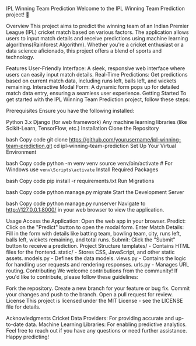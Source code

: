 IPL Winning Team Prediction
Welcome to the IPL Winning Team Prediction project! 🎉

Overview
This project aims to predict the winning team of an Indian Premier League (IPL) cricket match based on various factors. The application allows users to input match details and receive predictions using machine learning algorithms(Rainforest Algorithm). Whether you're a cricket enthusiast or a data science aficionado, this project offers a blend of sports and technology.

Features
User-Friendly Interface: A sleek, responsive web interface where users can easily input match details.
Real-Time Predictions: Get predictions based on current match data, including runs left, balls left, and wickets remaining.
Interactive Modal Form: A dynamic form pops up for detailed match data entry, ensuring a seamless user experience.
Getting Started
To get started with the IPL Winning Team Prediction project, follow these steps:

Prerequisites
Ensure you have the following installed:

Python 3.x
Django (for web framework)
Any machine learning libraries (like Scikit-Learn, TensorFlow, etc.)
Installation
Clone the Repository

bash
Copy code
git clone https://github.com/yourusername/ipl-winning-team-prediction.git
cd ipl-winning-team-prediction
Set Up Your Virtual Environment

bash
Copy code
python -m venv venv
source venv/bin/activate  # For Windows use `venv\Scripts\activate`
Install Required Packages

bash
Copy code
pip install -r requirements.txt
Run Migrations

bash
Copy code
python manage.py migrate
Start the Development Server

bash
Copy code
python manage.py runserver
Navigate to http://127.0.0.1:8000/ in your web browser to view the application.

Usage
Access the Application: Open the web app in your browser.
Predict: Click on the "Predict" button to open the modal form.
Enter Match Details: Fill in the form with details like batting team, bowling team, city, runs left, balls left, wickets remaining, and total runs.
Submit: Click the "Submit" button to receive a prediction.
Project Structure
templates/ - Contains HTML files for the frontend.
static/ - Stores CSS, JavaScript, and other static assets.
models.py - Defines the data models.
views.py - Contains the logic for handling user requests and rendering responses.
urls.py - Manages URL routing.
Contributing
We welcome contributions from the community! If you'd like to contribute, please follow these guidelines:

Fork the repository.
Create a new branch for your feature or bug fix.
Commit your changes and push to the branch.
Open a pull request for review.
License
This project is licensed under the MIT License - see the LICENSE file for details.

Acknowledgments
Cricket Data Providers: For providing accurate and up-to-date data.
Machine Learning Libraries: For enabling predictive analytics.
Feel free to reach out if you have any questions or need further assistance. Happy predicting!
